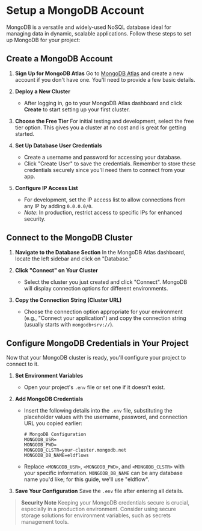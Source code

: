 # Setup a MongoDB Account

MongoDB is a versatile and widely-used NoSQL database ideal for managing data in dynamic, scalable applications. Follow these steps to set up MongoDB for your project:

## Create a MongoDB Account

1. **Sign Up for MongoDB Atlas**
   Go to [MongoDB Atlas](https://account.mongodb.com/account/login) and create a new account if you don't have one. You'll need to provide a few basic details.

1. **Deploy a New Cluster**

   - After logging in, go to your MongoDB Atlas dashboard and click **Create** to start setting up your first cluster.

1. **Choose the Free Tier**
   For initial testing and development, select the free tier option. This gives you a cluster at no cost and is great for getting started.

1. **Set Up Database User Credentials**

   - Create a username and password for accessing your database.
   - Click "Create User" to save the credentials. Remember to store these credentials securely since you'll need them to connect from your app.

1. **Configure IP Access List**
   - For development, set the IP access list to allow connections from any IP by adding `0.0.0.0/0`.
   - _Note_: In production, restrict access to specific IPs for enhanced security.

## Connect to the MongoDB Cluster

1. **Navigate to the Database Section**
   In the MongoDB Atlas dashboard, locate the left sidebar and click on "Database."

1. **Click "Connect" on Your Cluster**

   - Select the cluster you just created and click "Connect". MongoDB will display connection options for different environments.

1. **Copy the Connection String (Cluster URL)**
   - Choose the connection option appropriate for your environment (e.g., "Connect your application") and copy the connection string (usually starts with `mongodb+srv://`).

## Configure MongoDB Credentials in Your Project

Now that your MongoDB cluster is ready, you'll configure your project to connect to it.

1. **Set Environment Variables**

   - Open your project's `.env` file or set one if it doesn't exist.

1. **Add MongoDB Credentials**

   - Insert the following details into the `.env` file, substituting the placeholder values with the username, password, and connection URL you copied earlier:
     ```plaintext
     # MongoDB Configuration
     MONGODB_USR=
     MONGODB_PWD=
     MONGODB_CLSTR=your-cluster.mongodb.net
     MONGODB_DB_NAME=eldflows
     ```
   - Replace `<MONGODB_USR>`, `<MONGODB_PWD>`, and `<MONGODB_CLSTR>` with your specific information. `MONGODB_DB_NAME` can be any database name you'd like; for this guide, we'll use "eldflow".

1. **Save Your Configuration**
   Save the `.env` file after entering all details.

> **Security Note**
> Keeping your MongoDB credentials secure is crucial, especially in a production environment. Consider using secure storage solutions for environment variables, such as secrets management tools.
